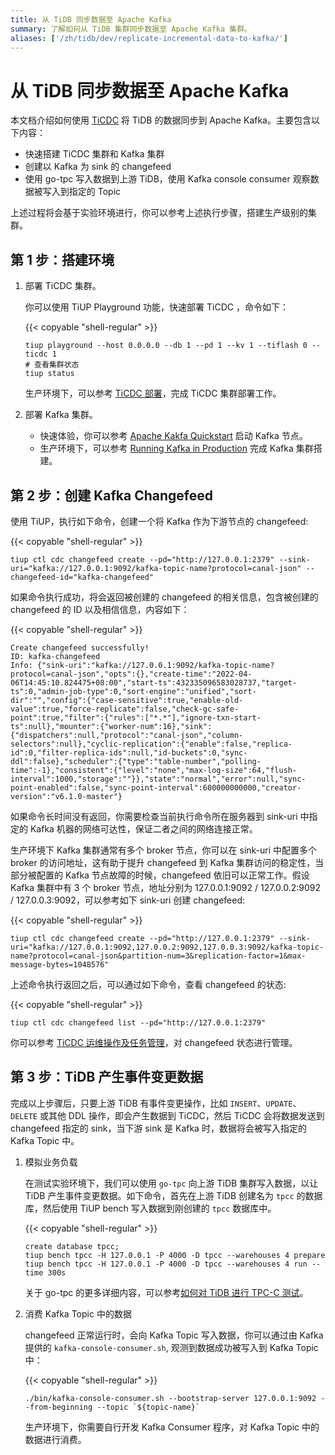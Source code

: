 ```yaml
---
title: 从 TiDB 同步数据至 Apache Kafka
summary: 了解如何从 TiDB 集群同步数据至 Apache Kafka 集群。
aliases: ['/zh/tidb/dev/replicate-incremental-data-to-kafka/']
---
```


# 从 TiDB 同步数据至 Apache Kafka

本文档介绍如何使用 [TiCDC](/ticdc/ticdc-overview.md) 将 TiDB 的数据同步到 Apache Kafka。主要包含以下内容：

- 快速搭建 TiCDC 集群和 Kafka 集群
- 创建以 Kafka 为 sink 的 changefeed
- 使用 go-tpc 写入数据到上游 TiDB，使用 Kafka console consumer 观察数据被写入到指定的 Topic

上述过程将会基于实验环境进行，你可以参考上述执行步骤，搭建生产级别的集群。

## 第 1 步：搭建环境

1. 部署 TiCDC 集群。

    你可以使用 TiUP Playground 功能，快速部署 TiCDC ，命令如下：

    {{< copyable "shell-regular" >}}

    ```shell
    tiup playground --host 0.0.0.0 --db 1 --pd 1 --kv 1 --tiflash 0 --ticdc 1
    # 查看集群状态
    tiup status
    ```

    生产环境下，可以参考 [TiCDC 部署](/ticdc/deploy-ticdc.md)，完成 TiCDC 集群部署工作。

2. 部署 Kafka 集群。

    - 快速体验，你可以参考 [Apache Kakfa Quickstart](https://kafka.apache.org/quickstart) 启动 Kafka 节点。
    - 生产环境下，可以参考 [Running Kafka in Production](https://docs.confluent.io/platform/current/kafka/deployment.html) 完成 Kafka 集群搭建。

## 第 2 步：创建 Kafka Changefeed

使用 TiUP，执行如下命令，创建一个将 Kafka 作为下游节点的 changefeed:

{{< copyable "shell-regular" >}}

```shell
tiup ctl cdc changefeed create --pd="http://127.0.0.1:2379" --sink-uri="kafka://127.0.0.1:9092/kafka-topic-name?protocol=canal-json" --changefeed-id="kafka-changefeed"
```

如果命令执行成功，将会返回被创建的 changefeed 的相关信息，包含被创建的 changefeed 的 ID 以及相信信息，内容如下：

{{< copyable "shell-regular" >}}

```shell
Create changefeed successfully!
ID: kafka-changefeed
Info: {"sink-uri":"kafka://127.0.0.1:9092/kafka-topic-name?protocol=canal-json","opts":{},"create-time":"2022-04-06T14:45:10.824475+08:00","start-ts":432335096583028737,"target-ts":0,"admin-job-type":0,"sort-engine":"unified","sort-dir":"","config":{"case-sensitive":true,"enable-old-value":true,"force-replicate":false,"check-gc-safe-point":true,"filter":{"rules":["*.*"],"ignore-txn-start-ts":null},"mounter":{"worker-num":16},"sink":{"dispatchers":null,"protocol":"canal-json","column-selectors":null},"cyclic-replication":{"enable":false,"replica-id":0,"filter-replica-ids":null,"id-buckets":0,"sync-ddl":false},"scheduler":{"type":"table-number","polling-time":-1},"consistent":{"level":"none","max-log-size":64,"flush-interval":1000,"storage":""}},"state":"normal","error":null,"sync-point-enabled":false,"sync-point-interval":600000000000,"creator-version":"v6.1.0-master"}
```

如果命令长时间没有返回，你需要检查当前执行命令所在服务器到 sink-uri 中指定的 Kafka 机器的网络可达性，保证二者之间的网络连接正常。

生产环境下 Kafka 集群通常有多个 broker 节点，你可以在 sink-uri 中配置多个 broker 的访问地址，这有助于提升 changefeed 到 Kafka 集群访问的稳定性，当部分被配置的 Kafka 节点故障的时候，changefeed 依旧可以正常工作。假设 Kafka 集群中有 3 个 broker 节点，地址分别为 127.0.0.1:9092 / 127.0.0.2:9092 / 127.0.0.3:9092，可以参考如下 sink-uri 创建 changefeed:

{{< copyable "shell-regular" >}}

```shell
tiup ctl cdc changefeed create --pd="http://127.0.0.1:2379" --sink-uri="kafka://127.0.0.1:9092,127.0.0.2:9092,127.0.0.3:9092/kafka-topic-name?protocol=canal-json&partition-num=3&replication-factor=1&max-message-bytes=1048576"
```

上述命令执行返回之后，可以通过如下命令，查看 changefeed 的状态:

{{< copyable "shell-regular" >}}

```shell
tiup ctl cdc changefeed list --pd="http://127.0.0.1:2379"
```

你可以参考 [TiCDC 运维操作及任务管理](/ticdc/manage-ticdc.md#管理同步任务-changefeed)，对 changefeed 状态进行管理。

## 第 3 步：TiDB 产生事件变更数据

完成以上步骤后，只要上游 TiDB 有事件变更操作，比如 `INSERT`、`UPDATE`、`DELETE` 或其他 DDL 操作，即会产生数据到 TiCDC，然后 TiCDC 会将数据发送到 changefeed 指定的 sink，当下游 sink 是 Kafka 时，数据将会被写入指定的 Kafka Topic 中。

1. 模拟业务负载

    在测试实验环境下，我们可以使用 `go-tpc` 向上游 TiDB 集群写入数据，以让 TiDB 产生事件变更数据。如下命令，首先在上游 TiDB 创建名为 `tpcc` 的数据库，然后使用 TiUP bench 写入数据到刚创建的 `tpcc` 数据库中。

    {{< copyable "shell-regular" >}}

    ```shell
    create database tpcc;
    tiup bench tpcc -H 127.0.0.1 -P 4000 -D tpcc --warehouses 4 prepare
    tiup bench tpcc -H 127.0.0.1 -P 4000 -D tpcc --warehouses 4 run --time 300s
    ```

    关于 go-tpc 的更多详细内容，可以参考[如何对 TiDB 进行 TPC-C 测试](/benchmark/benchmark-tidb-using-tpcc.md)。

2. 消费 Kafka Topic 中的数据

    changefeed 正常运行时，会向 Kafka Topic 写入数据，你可以通过由 Kafka 提供的 `kafka-console-consumer.sh`, 观测到数据成功被写入到 Kafka Topic 中：

    {{< copyable "shell-regular" >}}

    ```shell
    ./bin/kafka-console-consumer.sh --bootstrap-server 127.0.0.1:9092 --from-beginning --topic `${topic-name}`
    ```

    生产环境下，你需要自行开发 Kafka Consumer 程序，对 Kafka Topic 中的数据进行消费。